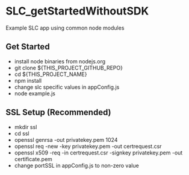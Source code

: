 SLC_getStartedWithoutSDK
============================

Example SLC app using common node modules

Get Started
------------
  * install node binaries from nodejs.org
  * git clone ${THIS_PROJECT_GITHUB_REPO}
  * cd ${THIS_PROJECT_NAME}
  * npm install
  * change slc specific values in appConfig.js
  * node example.js

SSL Setup (Recommended)
------------
  * mkdir ssl
  * cd ssl
  * openssl genrsa -out privatekey.pem 1024
  * openssl req -new -key privatekey.pem -out certrequest.csr
  * openssl x509 -req -in certrequest.csr -signkey privatekey.pem -out certificate.pem
  * change portSSL in appConfig.js to non-zero value
